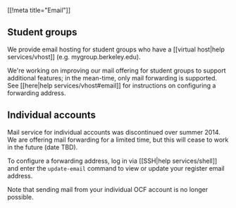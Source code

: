 [[!meta title="Email"]]
## Student groups

We provide email hosting for student groups who have a
[[virtual host|help services/vhost]] (e.g. mygroup.berkeley.edu).

We're working on improving our mail offering for student groups to support
additional features; in the mean-time, only mail forwarding is supported. See
[[here|help services/vhost#email]] for instructions on configuring a forwarding
address.

## Individual accounts

Mail service for individual accounts was discontinued over summer 2014. We are
offering mail forwarding for a limited time, but this will cease to work in the
future (date TBD).

To configure a forwarding address, log in via [[SSH|help services/shell]] and enter the
`update-email` command to view or update your register email address.

Note that sending mail from your individual OCF account is no longer possible.
